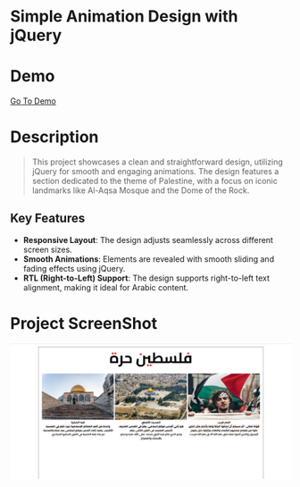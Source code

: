 # Simple Animation Design with jQuery
# Demo 
[Go To Demo](https://mohammedelsisi21.github.io/jQuery_Animation/)

# Description

> This project showcases a clean and straightforward design, utilizing jQuery for smooth and engaging animations.
> The design features a section dedicated to the theme of Palestine, with a focus on iconic landmarks like Al-Aqsa Mosque and the Dome of the Rock.

## Key Features
- **Responsive Layout**: The design adjusts seamlessly across different screen sizes.
- **Smooth Animations**: Elements are revealed with smooth sliding and fading effects using jQuery.
- **RTL (Right-to-Left) Support**: The design supports right-to-left text alignment, making it ideal for Arabic content.

# Project ScreenShot 
![Project ScreenShot](./images/GitHub.png)